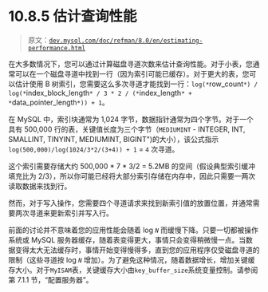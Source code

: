 # 10.8.5 估计查询性能

> 原文：[`dev.mysql.com/doc/refman/8.0/en/estimating-performance.html`](https://dev.mysql.com/doc/refman/8.0/en/estimating-performance.html)

在大多数情况下，您可以通过计算磁盘寻道次数来估计查询性能。对于小表，您通常可以在一个磁盘寻道中找到一行（因为索引可能已缓存）。对于更大的表，您可以估计使用 B 树索引，您需要这么多次寻道才能找到一行：`log(*`row_count`*) / log(*`index_block_length`* / 3 * 2 / (*`index_length`* + *`data_pointer_length`*)) + 1`。

在 MySQL 中，索引块通常为 1,024 字节，数据指针通常为四个字节。对于一个具有 500,000 行的表，关键值长度为三个字节（`MEDIUMINT` - INTEGER, INT, SMALLINT, TINYINT, MEDIUMINT, BIGINT")的大小），该公式指示 `log(500,000)/log(1024/3*2/(3+4)) + 1` = `4` 次寻道。

这个索引需要存储大约 500,000 * 7 * 3/2 = 5.2MB 的空间（假设典型索引缓冲填充比为 2/3），所以你可能已经将大部分索引存储在内存中，因此只需要一两次读取数据来找到行。

然而，对于写入操作，您需要四个寻道请求来找到新索引值的放置位置，并通常需要两次寻道来更新索引并写入行。

前面的讨论并不意味着您的应用性能会随着 log *`N`* 而缓慢下降。只要一切都被操作系统或 MySQL 服务器缓存，随着表变得更大，事情只会变得稍微慢一点。当数据变得太大无法缓存时，事情开始变得慢得多，直到您的应用程序仅受磁盘寻道的限制（这些寻道按 log *`N`* 增加）。为了避免这种情况，随着数据增长，增加关键缓存大小。对于`MyISAM`表，关键缓存大小由`key_buffer_size`系统变量控制。请参阅第 7.1.1 节，“配置服务器”。
